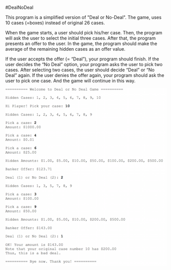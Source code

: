 #DealNoDeal

<p>This program is a simplified version of "Deal or No-Deal". The game, uses 10 cases (=boxes) instead of original 26 cases.</p>
<p>When the game starts, a user should pick his/her case. Then, the program will ask the user to select the initial three cases. After that, the program presents an offer to the user. In the game, the program should make the average of the remaining hidden cases as an offer value.</p>
<p>If the user accepts the offer (= “Deal”), your program should finish. If the user decides the “No Deal” option, your program asks the user to pick two cases.
After selecting two cases, the user should decide “Deal” or “No Deal” again. If the user denies the offer again, your program should ask the user to pick one case. And the game will continue in this way.
</p>
<p align="center">
<img src="https://github.com/eduardotrejo/Java/blob/master/DealNoDeal/dealnodeal.png"/>
</p>
